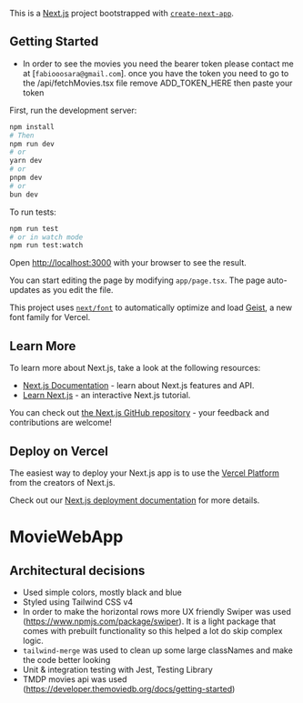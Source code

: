 This is a [Next.js](https://nextjs.org) project bootstrapped with [`create-next-app`](https://nextjs.org/docs/app/api-reference/cli/create-next-app).

## Getting Started

- In order to see the movies you need the bearer token please contact me at [`fabiooosara@gmail.com`].
  once you have the token you need to go to the /api/fetchMovies.tsx file remove ADD_TOKEN_HERE then paste your token

First, run the development server:

```bash
npm install
# Then
npm run dev
# or
yarn dev
# or
pnpm dev
# or
bun dev
```

To run tests:

```bash
npm run test
# or in watch mode
npm run test:watch
```

Open [http://localhost:3000](http://localhost:3000) with your browser to see the result.

You can start editing the page by modifying `app/page.tsx`. The page auto-updates as you edit the file.

This project uses [`next/font`](https://nextjs.org/docs/app/building-your-application/optimizing/fonts) to automatically optimize and load [Geist](https://vercel.com/font), a new font family for Vercel.

## Learn More

To learn more about Next.js, take a look at the following resources:

- [Next.js Documentation](https://nextjs.org/docs) - learn about Next.js features and API.
- [Learn Next.js](https://nextjs.org/learn) - an interactive Next.js tutorial.

You can check out [the Next.js GitHub repository](https://github.com/vercel/next.js) - your feedback and contributions are welcome!

## Deploy on Vercel

The easiest way to deploy your Next.js app is to use the [Vercel Platform](https://vercel.com/new?utm_medium=default-template&filter=next.js&utm_source=create-next-app&utm_campaign=create-next-app-readme) from the creators of Next.js.

Check out our [Next.js deployment documentation](https://nextjs.org/docs/app/building-your-application/deploying) for more details.

# MovieWebApp

## Architectural decisions

- Used simple colors, mostly black and blue
- Styled using Tailwind CSS v4
- In order to make the horizontal rows more UX friendly Swiper was used (https://www.npmjs.com/package/swiper).
  It is a light package that comes with prebuilt functionality so this helped a lot do skip complex logic.
- `tailwind-merge` was used to clean up some large classNames and make the code better looking
- Unit & integration testing with Jest, Testing Library
- TMDP movies api was used (https://developer.themoviedb.org/docs/getting-started)
